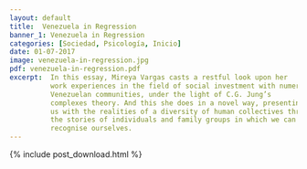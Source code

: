 ```yaml
---
layout: default
title:  Venezuela in Regression
banner_1: Venezuela in Regression
categories: [Sociedad, Psicología, Inicio]
date: 01-07-2017
image: venezuela-in-regression.jpg
pdf: venezuela-in-regression.pdf
excerpt:  In this essay, Mireya Vargas casts a restful look upon her
          work experiences in the field of social investment with numerous
          Venezuelan communities, under the light of C.G. Jung’s
          complexes theory. And this she does in a novel way, presenting
          us with the realities of a diversity of human collectives through
          the stories of individuals and family groups in which we can all
          recognise ourselves.
---
```


{% include post_download.html %}